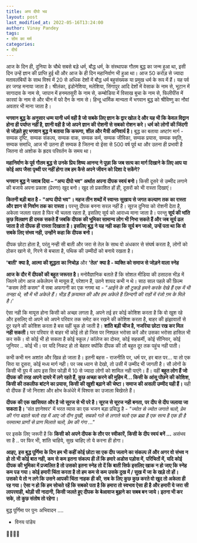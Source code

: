 ```yaml
---
title: अप्प दीपो भव
layout: post
last_modified_at: 2022-05-16T13:24:00
author: Vinay Pandey
tags:
- सोम का मर्म
categories:
- दीर्घ
---
```

आज के दिन ही, दुनिया के चौथे सबसे बड़े धर्म, बौद्ध धर्म, के संस्थापक गौतम बुद्ध का जन्म हुआ था, इसी दिन उन्हें ज्ञान की प्राप्ति हुई थी और आज के ही दिन महानिर्वाण भी हुआ था। आज 50 करोड़ से ज्यादा मतावलंबियों के साथ विश्व में 20 से अधिक देशों में बौद्ध धर्म बहुसंख्यक या प्रमुख धर्म के रूप में हैं। यह पर्व हर जगह मनाया जाता है। श्रीलंका, इंडोनेशिया, मलेशिया, सिंगापुर आदि देशों में  वेसाक के नाम से, भूटान में सागादाव के नाम से, जापान में हनमतसुरी के नाम से, कम्बोडिया में विसाख बुचा के नाम से, फिलीपींस में  कारवां के नाम से और चीन में फो दैन के नाम से। हिन्दू धार्मिक मान्यता में भगवान बुद्ध को श्रीविष्णु का नौवां अवतार भी माना जाता है।  

**भगवान बुद्ध के अनुसार धम्म यानी धर्म वही है जो सबके लिए ज्ञान के द्वार खोल दे और यह भी कि केवल विद्वान होना ही पर्याप्त नहीं है, ज्ञानी वही है जो अपने ज्ञान की रोशनी से सबको रोशन करे। धर्म को लोगों की जिंदगी से जोड़ते हुए भगवान बुद्ध ने बताया कि करूणा, शील और मैत्री अनिवार्य है।** बुद्ध का बताया अष्टांग मार्ग - सम्यक दृष्टि, सम्यक संकल्प, सम्यक वाक, सम्यक कर्म, सम्यक जीविका, सम्यक प्रयास, सम्यक स्मृति, सम्यक समाधि, आज भी उतना ही सम्यक है जितना वो ईसा से 500 वर्ष पूर्व था और उतना ही प्रभावी है जितना वो अशोक के ह्रदय परिवर्तन के समय था।

**महानिर्वाण के पूर्व गौतम बुद्ध से उनके प्रिय शिष्य आनन्द ने पूछा कि जब सत्य का मार्ग दिखाने के लिए आप या कोई आप जैसा पृथ्वी पर नहीं होगा तब हम कैसे अपने जीवन को दिशा दे सकेंगे?**

**भगवान बुद्ध ने जवाब दिया – “अप्प दीपो भव” अर्थात अपना दीपक स्वयं बनो।** किसी दूसरे से उम्मीद लगाने की बजाये अपना प्रकाश (प्रेरणा) खुद बनो। खुद तो प्रकाशित हों ही, दूसरों को भी रास्ता दिखाएं। 

**कितनी बड़ी बात है - "अप्प दीपो भव"। महज तीन शब्दों में स्वान्तः सुखाय से जगत कल्याण तक का रास्ता और ज्ञान से निर्वाण तक का रास्ता।**  परन्तु दीपक बनना सरल नहीं है। सूरज दुनिया को रोशनी देता है, अकेला जलता रहता है फिर भी चलता रहता है, इसलिए सूर्य को आराध्य माना जाता है। परन्तु **सूर्य की भांति कुछ विलक्षण ही दमक सकते हैं जबकि दीपक की भूमिका सामान्य लोग भी निभा सकते हैं और जब सूर्य ढल जाता है तो दीपक ही रास्ता दिखाता है। इसलिए बुद्ध ने यह नही कहा कि सूर्य बन जाओ, उन्हें पता था कि वो सबके लिए संभव नही, उन्होंने कहा कि दीपक बनो।** 

दीपक छोटा होता है, परंतु नन्ही सी बाती और जरा से तेल के साथ वो अंधकार से संघर्ष करता है, लोगों को ठोकर खाने से, गिरने से बचाता है, पथिक की उम्मीदों को बनाये रखता है।  

**'बाती' क्या है, आत्मा की शुद्धता का निचोड़** 
और 
**'तेल' क्या है - व्यक्ति को समाज से जोड़ने वाला स्नेह** 

**आज के दौर में दीपकों की बहुत जरूरत है।** मनोवैज्ञानिक बताते हैं कि सोशल मीडिया की ठसाठस भीड़ में जितने लोग आज अकेलेपन से मायूस हैं, परेशान हैं, उतने शायद कभी न थे। साठ साल पहले की फ़िल्म "कसम तेरी कसम" में सबा अफगानी का एक नगमा था - 
*"आईने के सौ टुकड़े हमने करके देखे हैं*
*एक में भी तनहा थे, सौ में भी अकेले हैं।*
*भीड़ हैं क़यामत की और हम अकेले है*
*ज़िन्दगी की राहों में रंजो ग़म के मिले है।*'

ऐसा नही कि मायूस होना किसी को अच्छा लगता है, अपने तई  हर कोई कोशिश करता है कि वो खुश रहे और इसलिए वो अपने को अपने परिवार तक समेट कर रखने की कोशिश करता है, बाहर की झंझावातों से दूर रहने की कोशिश करता है बस यहीं चूक हो जाती है। **शांति बड़ी चीज है, नजरिया छोटा रख कर मिल नही सकती।** घर परिवार से बाहर भी कोई तो हो जिस पर निश्छल भरोसा करें और उसका भरोसा हासिल भी कर सकें। वो कोई भी हो सकता है कोई स्कूल / कॉलेज का दोस्त, कोई सहकर्मी, कोई सीनियर, कोई जूनियर .. कोई भी। पर यदि निकट हो तो बेहतर क्योंकि दीपक की लौ बहुत दूर तक पहुंच नही पाती।  

कभी कभी मन अशांत और खिन्न हो जाता है।  इतनी बहस -  राजनीति पर, धर्म पर, हर बात पर... या तो एक सिरा या दूसरा, कोई मध्य मार्ग नही। पर जब ध्यान से देखो, तो उसी में उम्मीद भी जागती है। सौ लोगों के किसी भी ग्रुप में आप इस सिर फोड़ी में 10 से ज्यादा लोगों को शामिल नही पाएंगे। हैं। वहीं **बहुत लोग हैं जो दीपक की तरह अपने दायरे में लगे रहते हैं, कुछ अच्छा करने की मुहिम में...  किसी के आंसू पोंछने की कोशिश, किसी की तकलीफ बांटने का प्रयास, किसी की खुशी बढ़ाने की चेष्टा। समाज की असली उम्मीद यही हैं।** यही वो दीपक हैं जो निराशा और क्षोभ केअंधेरे में विश्वस का उजाला बिखेरते हैं। 

**दीपक की एक खासियत और है जो सूरज से भी परे है। सूरज से सूरज नही बनता, पर दीप से दीप जलाया जा सकता है।** 'संत ज्ञानेश्वर' में भरत व्यास का एक भजन बड़ा प्रसिद्ध है - 
*"ज्योत से ज्योत जगाते चलो, प्रेम की गंगा बहाते चलो*
*राह में आए जो दीन दुखी, सबको गले से लगाते चलो* 
*एक ब्रह्म है एक सत्य है एक ही है परमात्मा*
 *प्राणों से प्राण मिलाते चलो, प्रेम की गंगा ..."*

पर इसके लिए जरूरी है कि **किसी को अपने दीपक के तौर पर स्वीकारें, किसी के दीप स्वयं बनें ...** असंभव सा है .. पर फिर भी, शांति चाहिये, सुख चाहिए तो ये करना ही होगा। 

**आइए, इस बुद्ध पूर्णिमा के दिन हम भी कहीं कोई छोटा सा एक दीप जलाने का संकल्प लें और अगर वो संभव न हो तो भी कोई बात नही, कम से कम इतना संकल्प ही लें कि हमारे अडोस पड़ोस में, परिचितों में, यदि कोई दीपक की भूमिका में प्रज्वलित है तो उसको इतना स्नेह तो दें कि बाती सिर्फ इसलिए खाक न हो जाए कि स्नेह कम पड गया। कोई हमारी चिंता करता है तो हम कम से कम उसके दुख में / सुख में जा के खड़े तो हों। उसको ये तो न लगे कि उसने आपकी चिंता नाहक ही की, सब के लिए कुछ कुछ करते वो खुद तो अकेला ही रह गया। ऐसा न हो कि हम सोचते रहें कि सबको पता है कि हमारा तो स्वभाव ऐसा ही है और हमारी ये जरा सी लापरवाही, थोड़ी सी नादानी,  किसी जलते हुए दीपक के बेआवाज बुझने का सबब बन जाये। इतना भी कर सके, तो कुछ संतोष तो रहेगा।**

बुद्ध पूर्णिमा पर  पुनः अभिवादन ....

- विनय पांडेय

🙏🌷🌷🙏


